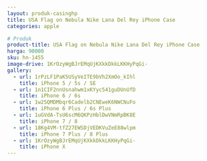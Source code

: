 ```yaml
---
layout: produk-casinghp
title: USA Flag on Nebula Nike Lana Del Rey iPhone Case
categories: apple

# Produk
product-title: USA Flag on Nebula Nike Lana Del Rey iPhone Case
harga: 90000
sku: hn-1455
image-drive: 1KrOzyWgBJrEMqUjKXkkDkkLKKHyPqGi-
gallery:
  - url: 1rPzLF1PaK5USyVeITE9bVh2XmOo_kIhl
    title: iPhone 5 / 5s / SE
  - url: 1n1CIF2nnUsnahwm1xKYyc541guDUnUfD
    title: iPhone 6 / 6s
  - url: 1w2SQMDMbqr6Cadelb2CNEweK6NWCNuFo
    title: iPhone 6 Plus / 6s Plus
  - url: 1uGVdA-TsU6scM6QKPzHblDwVNmRpBK8E
    title: iPhone 7 / 8
  - url: 18Kg4VM-tfZ27EWSDjVEDKVuZeE88wlpm
    title: iPhone 7 Plus / 8 Plus
  - url: 1KrOzyWgBJrEMqUjKXkkDkkLKKHyPqGi-
    title: iPhone X
---
```

